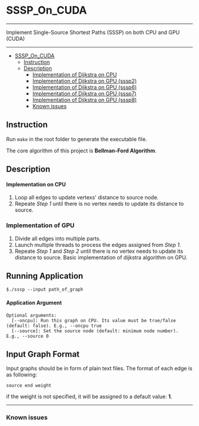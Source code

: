 # SSSP_On_CUDA

---

Implement Single-Source Shortest Paths (SSSP) on both CPU and GPU (CUDA)

---

<!-- TOC -->

- [SSSP_On_CUDA](#sssponcuda)
  - [Instruction](#instruction)
  - [Description](#description)
      - [Implementation of Dijkstra on CPU](#implementation-of-dijkstra-on-cpu)
    - [Implementation of Dijkstra on GPU (sssp2)](#implementation-of-dijkstra-on-gpu-sssp2)
    - [Implementation of Dijkstra on GPU (sssp6)](#implementation-of-dijkstra-on-gpu-sssp6)
    - [Implementation of Dijkstra on GPU (sssp7)](#implementation-of-dijkstra-on-gpu-sssp7)
    - [Implementation of Dijkstra on GPU (sssp8)](#implementation-of-dijkstra-on-gpu-sssp8)
    - [Known issues](#known-issues)

<!-- /TOC -->

## Instruction

Run `make` in the root folder to generate the executable file.

The core algorithm of this project is **Bellman-Ford Algorithm**.

## Description

#### Implementation on CPU

1. Loop all edges to update vertexs' distance to source node.
2. Repeate *Step 1* until there is no vertex needs to update its distance to source.

### Implementation of GPU

1. Divide all edges into multiple parts.
2. Launch multiple threads to process the edges assigned from *Step 1*.
3. Repeate *Step 1* and *Step 2* until there is no vertex needs to update its distance to source.
Basic implementation of dijkstra algorithm on GPU.

## Running Application

```shell
$./sssp --input path_of_graph
```

#### Application Argument

```
Optional arguments:
  [--oncpu]: Run this graph on CPU. Its value must be true/false (default: false). E.g., --oncpu true
  [--source]: Set the source node (default: minimum node number). E.g., --source 0  
```

## Input Graph Format

Input graphs should be in form of plain text files. The format of each edge is as following:

```
source end weight
```

if the weight is not specified, it will be assigned to a default value: **1**.


---

### Known issues
